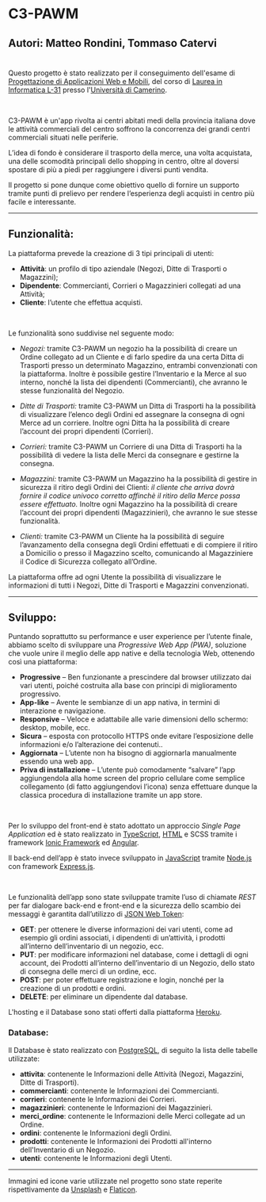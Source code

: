 # **C3-PAWM**

## Autori: Matteo Rondini, Tommaso Catervi
#
Questo progetto è stato realizzato per il conseguimento dell'esame di [Progettazione di Applicazioni Web e Mobili](http://didattica.cs.unicam.it/doku.php?id=didattica:triennale:pawm:ay_2021:main), del corso di [Laurea in Informatica L-31](http://didattica.cs.unicam.it/doku.php?id=didattica:triennale:main) presso l'[Università di Camerino](https://www.unicam.it/).

<br>

C3-PAWM è un'app rivolta ai centri abitati medi della provincia italiana dove le attività commerciali del centro soffrono la concorrenza dei grandi centri commerciali situati nelle periferie.

L’idea di fondo è considerare il trasporto della merce, una volta acquistata, una delle scomodità principali dello shopping in centro, oltre al doversi spostare di più a piedi per raggiungere i diversi punti vendita.

Il progetto si pone dunque come obiettivo quello di fornire un supporto tramite punti di prelievo per rendere l’esperienza degli acquisti in centro più facile e interessante.

***
## **Funzionalità**:
La piattaforma prevede la creazione di 3 tipi principali di utenti:
* **Attività**: un profilo di tipo aziendale (Negozi, Ditte di Trasporti o Magazzini); 
* **Dipendente**: Commercianti, Corrieri o Magazzinieri collegati ad una Attività;
* **Cliente**: l’utente che effettua acquisti. 

<br>

Le funzionalità sono suddivise nel seguente modo:
* *Negozi:* tramite C3-PAWM un negozio ha la possibilità di creare un Ordine collegato ad un Cliente e di farlo spedire da una certa Ditta di Trasporti presso un determinato Magazzino, entrambi convenzionati con la piattaforma. Inoltre è possibile gestire l’Inventario e la Merce al suo interno, nonché la lista dei dipendenti (Commercianti), che avranno le stesse funzionalità del Negozio.

* *Ditte di Trasporti:* tramite C3-PAWM un Ditta di Trasporti ha la possibilità di visualizzare l’elenco degli Ordini ed assegnare la consegna di ogni Merce ad un corriere. Inoltre ogni Ditta ha la possibilità di creare l’account dei propri dipendenti (Corrieri).

* *Corrieri:* tramite C3-PAWM un Corriere di una Ditta di Trasporti ha la possibilità di vedere la lista delle Merci da consegnare e gestirne la consegna.

* *Magazzini:* tramite C3-PAWM un Magazzino ha la possibilità di gestire in sicurezza il ritiro degli Ordini dei Clienti: *il cliente che arriva dovrà fornire il codice univoco corretto affinchè il ritiro della Merce possa essere effettuato.* Inoltre ogni Magazzino ha la possibilità di creare l’account dei propri dipendenti (Magazzinieri), che avranno le sue stesse funzionalità.

* *Clienti:* tramite C3-PAWM un Cliente ha la possibilità di seguire l’avanzamento della consegna degli Ordini effettuati e di compiere il ritiro a Domicilio o presso il Magazzino scelto, comunicando al Magazziniere il Codice di Sicurezza collegato all’Ordine.

La piattaforma offre ad ogni Utente la possibilità di visualizzare le informazioni di tutti i Negozi, Ditte di Trasporti e Magazzini convenzionati.

***
## **Sviluppo**:

Puntando soprattutto su performance e user experience per l’utente finale, abbiamo scelto di sviluppare una _Progressive Web App (PWA)_, soluzione che vuole unire il meglio delle app native e della tecnologia Web, ottenendo così una piattaforma:
+ **Progressive** – Ben funzionante a prescindere dal browser utilizzato dai vari utenti, poiché costruita alla base con principi di miglioramento progressivo.
+ **App-like** – Avente le sembianze di un app nativa, in termini di interazione e navigazione.
+ **Responsive** – Veloce e adattabile alle varie dimensioni dello schermo: desktop, mobile, ecc.
+ **Sicura** – esposta con protocollo HTTPS onde evitare l’esposizione delle informazioni e/o l’alterazione dei contenuti..
+ **Aggiornata** – L’utente non ha bisogno di aggiornarla manualmente essendo una web app.
+ **Priva di installazione** – L’utente può comodamente “salvare” l’app aggiungendola alla home screen del proprio cellulare come semplice collegamento (di fatto aggiungendovi l’icona) senza effettuare dunque la classica procedura di installazione tramite un app store.

<br>

Per lo sviluppo del front-end è stato adottato un approccio _Single Page Application_ ed è stato realizzato in [TypeScript](https://www.typescriptlang.org/), [HTML](https://it.wikipedia.org/wiki/HTML) e SCSS tramite i framework [Ionic Framework](https://ionicframework.com/) ed [Angular](https://angular.io/).

Il back-end dell’app è stato invece sviluppato in [JavaScript](https://www.javascript.com/) tramite [Node.js](https://nodejs.org/it/) con framework [Express.js](https://expressjs.com/it/).

<br>

Le funzionalità dell’app sono state sviluppate tramite l’uso di chiamate _REST_ per far dialogare back-end e front-end e la sicurezza dello scambio dei messaggi è garantita dall’utilizzo di [JSON Web Token](https://jwt.io/): 
* **GET**: per ottenere le diverse informazioni dei vari utenti, come ad esempio gli ordini associati, i dipendenti di un’attività, i prodotti all’interno dell’inventario di un negozio, ecc.
* **PUT**: per modificare informazioni nel database, come i dettagli di ogni account, dei Prodotti all’interno dell’inventario di un Negozio, dello stato di consegna delle merci di un ordine, ecc.
* **POST**: per poter effettuare registrazione e login, nonché per la creazione di un prodotti e ordini.
* **DELETE**: per eliminare un dipendente dal database.


L'hosting e il Database sono stati offerti dalla piattaforma [Heroku](https://www.heroku.com/).

### **Database**:
Il Database è stato realizzato con [PostgreSQL](https://www.postgresql.org/), di seguito la lista delle tabelle utilizzate:

 * **attivita**: contenente le Informazioni delle Attività (Negozi, Magazzini, Ditte di Trasporti).
 * **commercianti**: contenente le Informazioni dei Commercianti.
 * **corrieri**: contenente le Informazioni dei Corrieri.
 * **magazzinieri**: contenente le Informazioni dei Magazzinieri.
 * **merci_ordine**: contenente le Informazioni delle Merci collegate ad un Ordine.
 * **ordini**: contenente le Informazioni degli Ordini.
 * **prodotti**: contenente le Informazioni dei Prodotti all'interno dell'Inventario di un Negozio.
 * **utenti**: contenente le Informazioni degli Utenti.

***
Immagini ed icone varie utilizzate nel progetto sono state reperite rispettivamente da [Unsplash](https://unsplash.com/) e [Flaticon](https://www.flaticon.com/).

